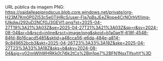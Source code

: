 URL pública da imagem PNG: https://oaidalleapiprodscus.blob.core.windows.net/private/org-H23M7Km0P0Zl53c5e0TiHRcS/user-FIa7pBsJEeZRope4CrNOrhVf/img-fJlkdwJ292uD2NCfGJ3GEVI1.png?st=2025-04-27T19%3A21%3A03Z&se=2025-04-27T21%3A21%3A03Z&sp=r&sv=2024-08-04&sr=b&rscd=inline&rsct=image/png&skoid=b1a0ae1f-618f-4548-84fd-8b16cacd5485&sktid=a48cca56-e6da-484e-a814-9c849652bcb3&skt=2025-04-26T23%3A33%3A18Z&ske=2025-04-27T23%3A33%3A18Z&sks=b&skv=2024-08-04&sig=y02nnWlhWHRKk0t7i6k2tCs%2Bm1pe7%2BFN1NsxTlfsvhY%3D